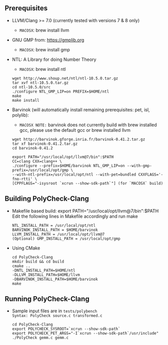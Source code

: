 
Prerequisites
--------------

- LLVM/Clang >= 7.0 (currently tested with versions 7 & 8 only)
    - `MACOSX`: brew install llvm

- GNU GMP from: https://gmplib.org
    - `MACOSX`: brew install gmp

- NTL: A Library for doing Number Theory
    - `MACOSX`: brew install ntl
    ```
    wget http://www.shoup.net/ntl/ntl-10.5.0.tar.gz
    tar xvf ntl-10.5.0.tar.gz
    cd ntl-10.5.0/src
    ./configure NTL_GMP_LIP=on PREFIX=$HOME/ntl
    make
    make install
    ```

- Barvinok (will automatically install remaining prerequisites: pet, isl, polylib):  
   - `MACOSX NOTE:` barvinok does not currently build with brew installed gcc, please use the default gcc or brew installed llvm
    ```
    wget http://barvinok.gforge.inria.fr/barvinok-0.41.2.tar.gz
    tar xf barvinok-0.41.2.tar.gz
    cd barvinok-0.41.2
    
    export PATH="/usr/local/opt/llvm@7/bin":$PATH
    CC=clang CXX=clang++ \
    ./configure --prefix=$HOME/barvinok NTL_GMP_LIP=on --with-gmp-prefix=/usr/local/opt/gmp \
    --with-ntl-prefix=/usr/local/opt/ntl --with-pet=bundled CXXFLAGS='-fno-rtti' \
    [CPPFLAGS="-isysroot `xcrun --show-sdk-path`"] (for `MACOSX` build)

  ```

Building PolyCheck-Clang  
------------------------
   
- Makefile based build: 
    export PATH="/usr/local/opt/llvm@7/bin":$PATH
    Edit the following lines in Makefile accordingly and run make  
    ```
    NTL_INSTALL_PATH = /usr/local/opt/ntl  
    BARVINOK_INSTALL_PATH = $HOME/barvinok  
    LLVM_INSTALL_PATH = /usr/local/opt/llvm@7
    (Optional) GMP_INSTALL_PATH = /usr/local/opt/gmp
    ```

- Using CMake
  	```
	cd PolyCheck-Clang
	mkdir build && cd build
	cmake .. 
    -DNTL_INSTALL_PATH=$HOME/ntl 
    -DLLVM_INSTALL_PATH=$HOME/llvm
    -DBARVINOK_INSTALL_PATH=$HOME/barvinok
	make
	```

Running PolyCheck-Clang
-----------------------
- Sample input files are in `tests/polybench`  
	`Syntax: PolyCheck source.c transformed.c`
    ```	
	cd PolyCheck-Clang
    export POLYCHECK_SYSROOT=`xcrun --show-sdk-path`
    export POLYCHECK_PET_ARGS="-I`xcrun --show-sdk-path`/usr/include"
    ./PolyCheck gemm.c gemm.c 
    ```
